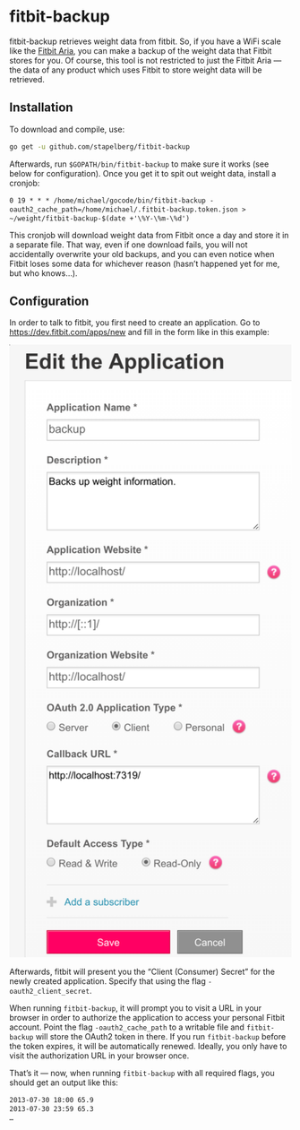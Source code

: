 # fitbit-backup

fitbit-backup retrieves weight data from fitbit. So, if you have a WiFi scale
like the [Fitbit Aria](https://www.fitbit.com/de/aria), you can make a backup
of the weight data that Fitbit stores for you. Of course, this tool is not
restricted to just the Fitbit Aria — the data of any product which uses Fitbit
to store weight data will be retrieved.

## Installation

To download and compile, use:

```bash
go get -u github.com/stapelberg/fitbit-backup
```

Afterwards, run `$GOPATH/bin/fitbit-backup` to make sure it works (see below
for configuration). Once you get it to spit out weight data, install a cronjob:

```
0 19 * * * /home/michael/gocode/bin/fitbit-backup -oauth2_cache_path=/home/michael/.fitbit-backup.token.json > ~/weight/fitbit-backup-$(date +'\%Y-\%m-\%d')
```

This cronjob will download weight data from Fitbit once a day and store it in a
separate file. That way, even if one download fails, you will not accidentally
overwrite your old backups, and you can even notice when Fitbit loses some data
for whichever reason (hasn’t happened yet for me, but who knows…).

## Configuration

In order to talk to fitbit, you first need to create an application. Go to
https://dev.fitbit.com/apps/new and fill in the form like in this example:

<img
src="https://github.com/stapelberg/fitbit-backup/raw/master/fitbit_app_registration.png"
width="795" alt="fitbit app registration screenshot">

Afterwards, fitbit will present you the “Client (Consumer) Secret” for the
newly created application. Specify that using the flag `-oauth2_client_secret`.

When running `fitbit-backup`, it will prompt you to visit a URL in your browser
in order to authorize the application to access your personal Fitbit account.
Point the flag `-oauth2_cache_path` to a writable file and `fitbit-backup` will
store the OAuth2 token in there. If you run `fitbit-backup` before the token
expires, it will be automatically renewed. Ideally, you only have to visit the
authorization URL in your browser once.

That’s it — now, when running `fitbit-backup` with all required flags, you
should get an output like this:

```
2013-07-30 18:00 65.9
2013-07-30 23:59 65.3
…
```
